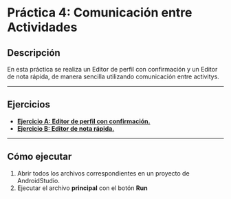 # Práctica 4: Comunicación entre Actividades
## Descripción
En esta práctica se realiza un Editor de perfil con confirmación y un Editor de nota rápida, de manera sencilla utilizando comunicación entre activitys.

---

## Ejercicios

- **[Ejercicio A: Editor de perfil con confirmación.](./practica4)**
- **[Ejercicio B: Editor de nota rápida.](./practica4b)**

---

## Cómo ejecutar
1. Abrir todos los archivos correspondientes en un proyecto de AndroidStudio.  
2. Ejecutar el archivo **principal** con el botón **Run**



